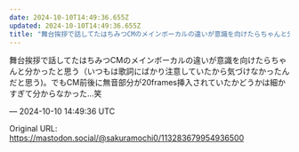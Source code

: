 ```yaml
---
date: 2024-10-10T14:49:36.655Z
updated: 2024-10-10T14:49:36.655Z
title: "舞台挨拶で話してたはちみつCMのメインボーカルの違いが意識を向けたらちゃんと分か[...]"
---
```


<p>舞台挨拶で話してたはちみつCMのメインボーカルの違いが意識を向けたらちゃんと分かったと思う（いつもは歌詞にばかり注意していたから気づけなかったんだと思う)。でもCM前後に無音部分が20frames挿入されていたかどうかは細かすぎて分からなかった…笑</p>

&mdash; 2024-10-10 14:49:36 UTC

Original URL: https://mastodon.social/@sakuramochi0/113283679954936500
